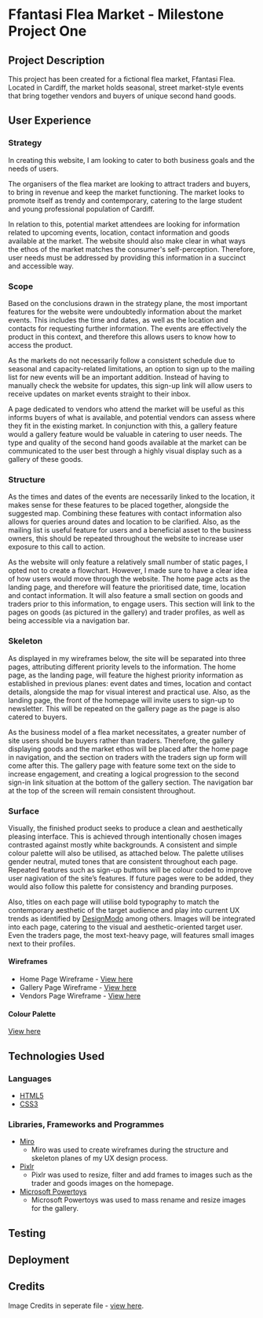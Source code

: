 # Ffantasi Flea Market - Milestone Project One

## Project Description
This project has been created for a fictional flea market, Ffantasi Flea. Located in Cardiff, the market holds seasonal, street market-style events that bring together vendors and buyers of unique second hand goods.

## User Experience

### Strategy
In creating this website, I am looking to cater to both business goals and the needs of users.

The organisers of the flea market are looking to attract traders and buyers, to bring in revenue and keep the market functioning. The market looks to promote itself as trendy and contemporary, catering to the large student and young professional population of Cardiff. 

In relation to this, potential market attendees are looking for information related to upcoming events, location, contact information and goods available at the market. The website should also make clear in what ways the ethos of the market matches the consumer's self-perception. Therefore, user needs must be addressed by providing this information in a succinct and accessible way.

### Scope

Based on the conclusions drawn in the strategy plane, the most important features for the website were undoubtedly information about the market events. This includes the time and dates, as well as the location and contacts for requesting further information. The events are effectively the product in this context, and therefore this allows users to know how to access the product.

As the markets do not necessarily follow a consistent schedule due to seasonal and capacity-related limitations, an option to sign up to the mailing list for new events will be an important addition. Instead of having to manually check the website for updates, this sign-up link will allow users to receive updates on market events straight to their inbox. 

A page dedicated to vendors who attend the market will be useful as this informs buyers of what is available, and potential vendors can assess where they fit in the existing market. In conjunction with this, a gallery feature would a gallery feature would be valuable in catering to user needs. The type and quality of the second hand goods available at the market can be communicated to the user best through a highly visual display such as a gallery of these goods.

### Structure

As the times and dates of the events are necessarily linked to the location, it makes sense for these features to be placed together, alongside the suggested map. Combining these features with contact information also allows for queries around dates and location to be clarified. Also, as the mailing list is useful feature for users and a beneficial asset to the business owners, this should be repeated throughout the website to increase user exposure to this call to action.

As the website will only feature a relatively small number of static pages, I opted not to create a flowchart. However, I made sure to have a clear idea of how users would move through the website. The home page acts as the landing page, and therefore will feature the prioritised date, time, location and contact information. It will also feature a small section on goods and traders prior to this information, to engage users. This section will link to the pages on goods (as pictured in the gallery) and trader profiles, as well as being accessible via a navigation bar.

### Skeleton

As displayed in my wireframes below, the site will be separated into three pages, attributing different priority levels to the information. The home page, as the landing page, will feature the highest priority information as established in previous planes: event dates and times, location and contact details, alongside the map for visual interest and practical use. Also, as the landing page, the front of the homepage will invite users to sign-up to newsletter. This will be repeated on the gallery page as the page is also catered to buyers.

As the business model of a flea market necessitates, a greater number of site users should be buyers rather than traders. Therefore, the gallery displaying goods and the market ethos will be placed after the home page in navigation, and the section on traders with the traders sign up form will come after this. The gallery page with feature some text on the side to increase engagement, and creating a logical progression to the second sign-in link situation at the bottom of the gallery section. The navigation bar at the top of the screen will remain consistent throughout.

### Surface

Visually, the finished product seeks to produce a clean and aesthetically pleasing interface. This is achieved through intentionally chosen images contrasted against mostly white backgrounds. A consistent and simple colour palette will also be utilised, as attached below. The palette utilises gender neutral, muted tones that are consistent throughout each page. Repeated features such as sign-up buttons will be colour coded to improve user nagivation of the site’s features. If future pages were to be added, they would also follow this palette for consistency and branding purposes.

Also, titles on each page will utilise bold typography to match the contemporary aesthetic of the target audience and play into current UX trends as identified by [DesignModo](https://designmodo.com/web-design-trends-2022/) among others. Images will be integrated into each page, catering to the visual and aesthetic-oriented target user. Even the traders page, the most text-heavy page, will features small images next to their profiles.

#### Wireframes

- Home Page Wireframe - [View here](/assets/images/ffantasi-home-wireframe.png)
- Gallery Page Wireframe - [View here](/assets/images/ffantasi-gallery-wireframe.png)
- Vendors Page Wireframe - [View here](/assets/images/ffantasi-vendors-wireframe.png)

#### Colour Palette
[View here](/assets/images/colour-palette.png)

## Technologies Used

### Languages
- [HTML5](https://en.wikipedia.org/wiki/HTML5)
- [CSS3](https://en.wikipedia.org/wiki/CSS)

### Libraries, Frameworks and Programmes
- [Miro](https://miro.com/)
    - Miro was used to create wireframes during the structure and skeleton planes of my UX design process.
- [Pixlr](https://pixlr.com/)
    - Pixlr was used to resize, filter and add frames to images such as the trader and goods images on the homepage.
- [Microsoft Powertoys](https://docs.microsoft.com/en-us/windows/powertoys/)
    - Microsoft Powertoys was used to mass rename and resize images for the gallery.

## Testing

## Deployment

## Credits

Image Credits in seperate file - [view here](image-credits.md).